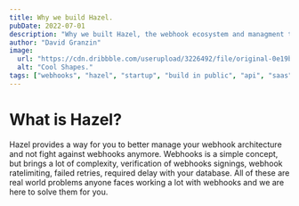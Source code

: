 ```yaml
---
title: Why we build Hazel.
pubDate: 2022-07-01
description: "Why we built Hazel, the webhook ecosystem and managment tool. And where we want to take Hazel."
author: "David Granzin"
image:
  url: "https://cdn.dribbble.com/userupload/3226492/file/original-0e19b6c6ee325db2802954463be1d59d.png?compress=1&resize=1504x1128"
  alt: "Cool Shapes."
tags: ["webhooks", "hazel", "startup", "build in public", "api", "saas"]
---
```


# What is Hazel?

Hazel provides a way for you to better manage your webhook architecture and not fight against webhooks anymore. 
Webhooks is a simple concept, but brings a lot of complexity, verification of webhooks signings, webhook ratelimiting, failed retries,
required delay with your database. 
All of these are real world problems anyone faces working a lot with webhooks and we are here to solve them for you.



